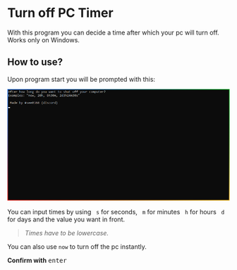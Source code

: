 # Turn off PC Timer

With this program you can decide a time after which your pc will turn off.
Works only on Windows. 

## How to use?
Upon program start you will be prompted with this:

![](assets/prompt.png)

You can input times by using ``` s``` for seconds, ``` m``` for minutes  ``` h``` for hours  ``` d``` for days and the value you want in front. 

>_Times have to be lowercase._

You can also use ```now``` to turn off the pc instantly.

**Confirm with** <kbd>enter</kbd>